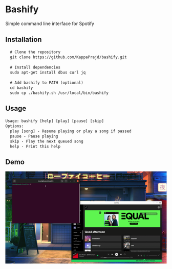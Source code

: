 # Bashify

Simple command line interface for Spotify


## Installation

```
  # Clone the repository
  git clone https://github.com/KappaPrajd/bashify.git

  # Install dependencies
  sudo apt-get install dbus curl jq

  # Add bashify to PATH (optional)
  cd bashify
  sudo cp ./bashify.sh /usr/local/bin/bashify
```
    
## Usage

```
Usage: bashify [help] [play] [pause] [skip]
Options:
  play [song] - Resume playing or play a song if passed
  pause - Pause playing
  skip - Play the next queued song
  help - Print this help
```


## Demo

![demo](docs/demo.gif)
